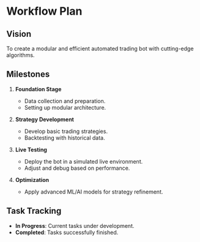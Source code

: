 # Workflow Plan

## Vision
To create a modular and efficient automated trading bot with cutting-edge algorithms.

## Milestones
1. **Foundation Stage**
   - Data collection and preparation.
   - Setting up modular architecture.

2. **Strategy Development**
   - Develop basic trading strategies.
   - Backtesting with historical data.

3. **Live Testing**
   - Deploy the bot in a simulated live environment.
   - Adjust and debug based on performance.

4. **Optimization**
   - Apply advanced ML/AI models for strategy refinement.

## Task Tracking
- **In Progress**: Current tasks under development.
- **Completed**: Tasks successfully finished.
